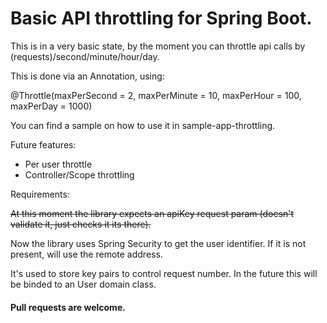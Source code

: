 # Basic API throttling for Spring Boot.

This is in a very basic state, by the moment you can throttle api calls
by (requests)/second/minute/hour/day.

This is done via an Annotation, using: 

@Throttle(maxPerSecond = 2, maxPerMinute = 10, maxPerHour = 100, maxPerDay = 1000)

You can find a sample on how to use it in sample-app-throttling.

Future features:
- Per user throttle
- Controller/Scope throttling

Requirements:

~~At this moment the library expects an apiKey request param (doesn't validate it, just checks it its there).~~

Now the library uses Spring Security to get the user identifier. If it is not present, will use the remote address.

It's used to store key pairs to control request number. In the future this will be binded to an User domain class.

#### Pull requests are welcome.